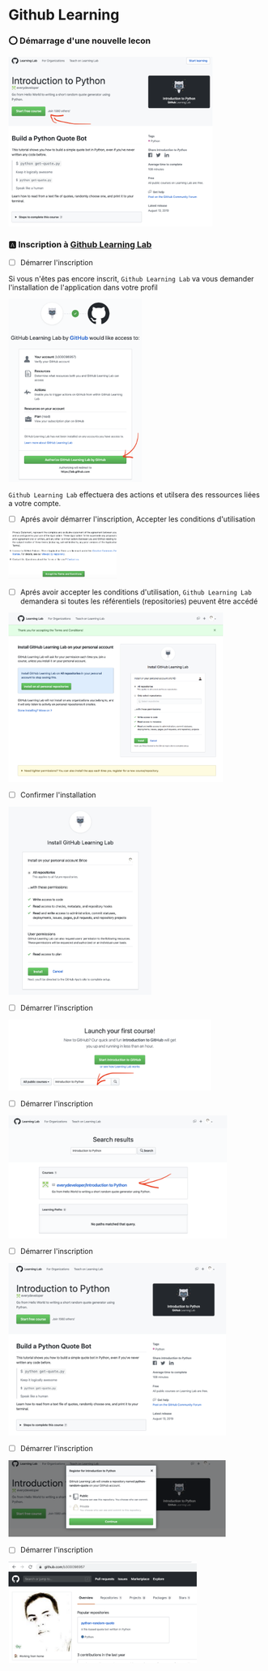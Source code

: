 # Github Learning

### :o: Démarrage d'une nouvelle lecon 

<img src="images/github-learning/-.Start-Learning.png" width="403" height="334" ></img>

### :a: Inscription à [Github Learning Lab](https://lab.github.com/)

- [ ] Démarrer l'inscription

Si vous n'êtes pas encore inscrit, `Github Learning Lab` va vous demander l'installation de l'application dans votre profil

<img src="images/github-learning/0.Start-lab-github.png" width="264" height="361" ></img>

`Github Learning Lab` effectuera des actions et utilsera des ressources liées a votre compte.

- [ ] Aprés avoir démarrer l'inscription, Accepter les conditions d'utilisation

<img src="images/github-learning/1.Accept-Terms.png" width="214" height="95" ></img>

- [ ] Aprés avoir accepter les conditions d'utilisation, `Github Learning Lab` demandera si toutes les référentiels (repositories) peuvent être accédé

<img src="images/github-learning/2.Install-on-all-repositories.png" width="424" height="334" ></img>

- [ ] Confirmer l'installation

<img src="images/github-learning/3.Install-Github-Learning.png" width="282" height="371" ></img>

- [ ] Démarrer l'inscription

<img src="images/github-learning/4.Launch-your-first-course.png" width="400" height="140" ></img>
- [ ] Démarrer l'inscription

<img src="images/github-learning/5.Introduction-Python.png" width="432" height="242" ></img>

- [ ] Démarrer l'inscription

<img src="images/github-learning/6.Start-Free-Course.png" width="430" height="340" ></img>

- [ ] Démarrer l'inscription

<img src="images/github-learning/7.Register-Free-Course.png" width="429" height="151" ></img>

- [ ] Démarrer l'inscription

<img src="images/github-learning/8.Start-Coding.png" width="372" height="200" ></img>
